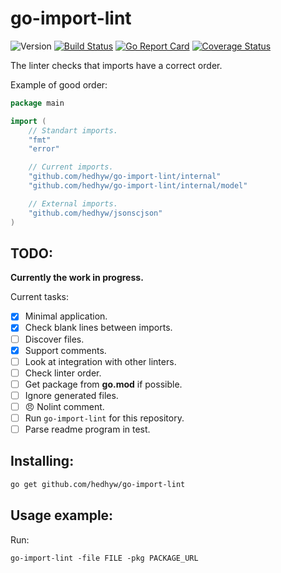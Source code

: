 # go-import-lint

![Version](https://img.shields.io/github/v/tag/hedhyw/go-import-lint)
[![Build Status](https://travis-ci.org/hedhyw/go-import-lint.svg?branch=master)](https://travis-ci.org/hedhyw/go-import-lint)
[![Go Report Card](https://goreportcard.com/badge/github.com/hedhyw/go-import-lint)](https://goreportcard.com/report/github.com/hedhyw/go-import-lint)
[![Coverage Status](https://coveralls.io/repos/github/hedhyw/go-import-lint/badge.svg?branch=master)](https://coveralls.io/github/hedhyw/go-import-lint?branch=master)

The linter checks that imports have a correct order.

Example of good order:

<!-- ReadmeExample -->
```go
package main

import (
    // Standart imports.
    "fmt"
    "error"

    // Current imports.
    "github.com/hedhyw/go-import-lint/internal"
    "github.com/hedhyw/go-import-lint/internal/model"

    // External imports.
    "github.com/hedhyw/jsonscjson"
)
```
<!-- /ReadmeExample -->

## TODO:
**Currently the work in progress.**

Current tasks:
- [x] Minimal application.
- [x] Check blank lines between imports.
- [ ] Discover files.
- [x] Support comments.
- [ ] Look at integration with other linters.
- [ ] Check linter order.
- [ ] Get package from **go.mod** if possible.
- [ ] Ignore generated files.
- [ ] 😠 Nolint comment.
- [ ] Run `go-import-lint` for this repository.
- [ ] Parse readme program in test.

## Installing:

```sh
go get github.com/hedhyw/go-import-lint
```

## Usage example:

Run:

`go-import-lint -file FILE -pkg PACKAGE_URL`
